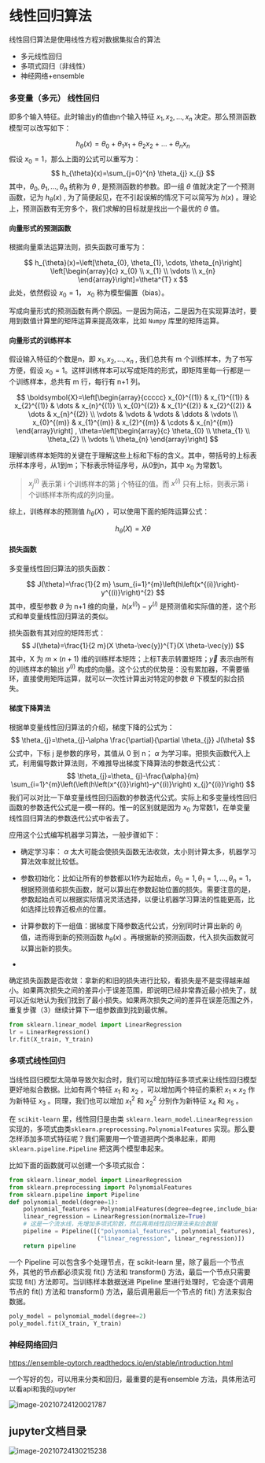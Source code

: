 # 线性回归算法

线性回归算法是使用线性方程对数据集拟合的算法

- 多元线性回归
- 多项式回归（非线性）
- 神经网络+ensemble

### 多变量（多元） 线性回归

即多个输入特征。此时输出y的值由n个输入特征 $x_{1}, x_{2}, \ldots, x_{n}$ 决定。那么预测函数模型可以改写如下：

$$ h_{\theta}(x)=\theta_{0}+\theta_{1} x_{1}+\theta_{2} x_{2}+\ldots+\theta_{n} x_{n} $$ 假设 $x_{0}=1$，那么上面的公式可以重写为： $$
h_{\theta}(x)=\sum_{j=0}^{n} \theta_{j} x_{j} $$ 其中，$\theta_{0}, \theta_{1}, \dots, \theta_{n}$ 统称为 $\theta$ ,
是预测函数的参数。即一组 $\theta$ 值就决定了一个预测函数，记为 $h_{\theta}(x)$ , 为了简便起见，在不引起误解的情况下可以简写为 $h(x)$ 。理论上，预测函数有无穷多个，我们求解的目标就是找出一个最优的
$\theta$ 值。

#### 向量形式的预测函数

根据向量乘法运算法则，损失函数可重写为：

$$ h_{\theta}(x)=\left[\theta_{0}, \theta_{1}, \cdots, \theta_{n}\right]
\left[\begin{array}{c} x_{0} \\ x_{1} \\ \vdots \\ x_{n} \end{array}\right]=\theta^{T} x $$ 此处，依然假设 $x_{0}=1$， $x_{0}$
称为模型偏置（bias）。

写成向量形式的预测函数有两个原因。一是因为简洁，二是因为在实现算法时，要用到数值计算里的矩阵运算来提高效率，比如 `Numpy` 库里的矩阵运算。

#### 向量形式的训练样本

假设输入特征的个数是n，即 $x_{1}, x_{2}, \ldots, x_{n}$ , 我们总共有 m 个训练样本，为了书写方便，假设 $x_{0}=1$。这样训练样本可以写成矩阵的形式，即矩阵里每一行都是一个训练样本，总共有 m
行，每行有 n+1 列。

$$
\boldsymbol{X}=\left[\begin{array}{ccccc} x_{0}^{(1)} & x_{1}^{(1)} & x_{2}^{(1)} & \dots & x_{n}^{(1)} \\ x_{0}^{(2)} & x_{1}^{(2)} & x_{2}^{(2)} & \dots & x_{n}^{(2)} \\ \vdots & \vdots & \vdots & \ddots & \vdots \\ x_{0}^{(m)} & x_{1}^{(m)} & x_{2}^{(m)} & \cdots & x_{n}^{(m)} \end{array}\right]
, \theta=\left[\begin{array}{c} \theta_{0} \\ \theta_{1} \\ \theta_{2} \\ \vdots \\ \theta_{n} \end{array}\right]
$$

理解训练样本矩阵的关键在于理解这些上标和下标的含义。其中，带括号的上标表示样本序号，从1到m；下标表示特征序号，从0到n，其中 $x_{0}$ 为常数1。

> $x_{j}^{(i)}$ 表示第 i 个训练样本的第 j 个特征的值。而 $x^{(i)}$ 只有上标，则表示第 i 个训练样本所构成的列向量。

综上，训练样本的预测值 $h_{\theta}(X)$ ，可以使用下面的矩阵运算公式：

$$ h_{\theta}(X)=X \theta $$

#### 损失函数

多变量线性回归算法的损失函数：

$$ J(\theta)=\frac{1}{2 m} \sum_{i=1}^{m}\left(h\left(x^{(i)}\right)-y^{(i)}\right)^{2} $$ 其中，模型参数 $\theta$ 为 n+1
维的向量，$h\left(x^{(i)}\right)-y^{(i)}$ 是预测值和实际值的差，这个形式和单变量线性回归算法的类似。

损失函数有其对应的矩阵形式： $$ J(\theta)=\frac{1}{2 m}(X \theta-\vec{y})^{T}(X \theta-\vec{y})
$$ 其中，X 为 $m \times(n+1)$ 维的训练样本矩阵；上标T表示转置矩阵；$\vec{y}$ 表示由所有的训练样本的输出 $y^{(i)}$
构成的向量。这个公式的优势是：没有累加器，不需要循环，直接使用矩阵运算，就可以一次性计算出对特定的参数 $\theta$ 下模型的拟合损失。

#### 梯度下降算法

根据单变量线性回归算法的介绍，梯度下降的公式为： $$ \theta_{j}=\theta_{j}-\alpha \frac{\partial}{\partial \theta_{j}} J(\theta)
$$ 公式中，下标 j 是参数的序号，其值从 0 到 n； $\alpha$ 为学习率。把损失函数代入上式，利用偏导数计算法则，不难推导出梯度下降算法的参数迭代公式： $$ \theta_{j}=\theta_
{j}-\frac{\alpha}{m} \sum_{i=1}^{m}\left(\left(h\left(x^{(i)}\right)-y^{(i)}\right) x_{j}^{(i)}\right)
$$ 我们可以对比一下单变量线性回归函数的参数迭代公式。实际上和多变量线性回归函数的参数迭代公式是一模一样的。惟一的区别就是因为 $x_{0}$ 为常数1，在单变量线性回归算法的参数迭代公式中省去了。

应用这个公式编写机器学习算法，一般步骤如下：

- 确定学习率： $\alpha$ 太大可能会使损失函数无法收敛，太小则计算太多，机器学习算法效率就比较低。

- 参数初始化：比如让所有的参数都以1作为起始点，$\theta_{0}=1, \theta_{1}=1, \dots, \theta_
  {n}=1$，根据预测值和损失函数，就可以算出在参数起始位置的损失。需要注意的是，参数起始点可以根据实际情况灵活选择，以便让机器学习算法的性能更高，比如选择比较靠近极点的位置。

- 计算参数的下一组值：据梯度下降参数迭代公式，分别同时计算出新的 $\theta_{j}$ 值，进而得到新的预测函数 $h_{\theta}(x)$ 。再根据新的预测函数，代入损失函数就可以算出新的损失。

-

确定损失函数是否收敛：拿新的和旧的损失进行比较，看损失是不是变得越来越小。如果两次损失之间的差异小于误差范围，即说明已经非常靠近最小损失了，就可以近似地认为我们找到了最小损失。如果两次损失之间的差异在误差范围之外，重复步骤（3）继续计算下一组参数直到找到最优解。

```python
from sklearn.linear_model import LinearRegression
lr = LinearRegression()
lr.fit(X_train, Y_train)
```

### 多项式线性回归

当线性回归模型太简单导致欠拟合时，我们可以增加特征多项式来让线性回归模型更好地拟合数据。比如有两个特征 $x_{1}$ 和 $x_{2}$ ，可以增加两个特征的乘积 $x_{1} \times x_{2}$ 作为新特征 $x_{3}$
。同理，我们也可以增加 $x_{1}^{2}$ 和 $x_{2}^{2}$ 分别作为新特征 $x_{4}$ 和 $x_{5}$ 。

在 `scikit-learn` 里，线性回归是由类 `sklearn.learn_model.LinearRegression` 实现的，多项式由类`sklearn.preprocessing.PolynomialFeatures`
实现。那么要怎样添加多项式特征呢？我们需要用一个管道把两个类串起来，即用 `sklearn.pipeline.Pipeline` 把这两个模型串起来。

比如下面的函数就可以创建一个多项式拟合：

```python
from sklearn.linear_model import LinearRegression
from sklearn.preprocessing import PolynomialFeatures
from sklearn.pipeline import Pipeline
def polynomial_model(degree=1):
    polynomial_features = PolynomialFeatures(degree=degree,include_bias=False)
    linear_regression = LinearRegression(normalize=True)
    # 这是一个流水线，先增加多项式阶数，然后再用线性回归算法来拟合数据
    pipeline = Pipeline([("polynomial_features", polynomial_features),
                         ("linear_regression", linear_regression)])
    return pipeline
```

一个 Pipeline 可以包含多个处理节点，在 scikit-learn 里，除了最后一个节点外，其他的节点都必须实现 fit() 方法和 transform() 方法，最后一个节点只需要实现 fit() 方法即可。当训练样本数据送进
Pipeline 里进行处理时，它会逐个调用节点的 fit() 方法和 transform() 方法，最后调用最后一个节点的 fit() 方法来拟合数据。

```python
poly_model = polynomial_model(degree=2)
poly_model.fit(X_train, Y_train)
```

### 神经网络回归

https://ensemble-pytorch.readthedocs.io/en/stable/introduction.html

一个写好的包，可以用来分类和回归，最重要的是有ensemble 方法，具体用法可以看api和我的jupyter

![image-20210724120021787](https://gitee.com/ma_tung_zhou/imageuse1/raw/master/imgg/image-20210724120021787-1627103229681.png)

## jupyter文档目录

![image-20210724130215238](https://gitee.com/ma_tung_zhou/imageuse1/raw/master/imgg/image-20210724130215238-1627103219820.png)







